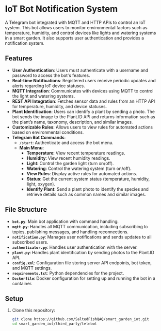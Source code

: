 # IoT Bot Notification System

A Telegram bot integrated with MQTT and HTTP APIs to control an IoT system. This bot allows users to monitor environmental factors such as temperature, humidity, and control devices like lights and watering systems in a smart garden. It also supports user authentication and provides a notification system.

## Features

- **User Authentication**: Users must authenticate with a username and password to access the bot's features.
- **Real-time Notifications**: Registered users receive periodic updates and alerts regarding IoT device statuses.
- **MQTT Integration**: Communicates with devices using MQTT to control the light and watering systems.
- **REST API Integration**: Fetches sensor data and rules from an HTTP API for temperature, humidity, and device statuses.
- **Plant Identification**: Users can identify a plant by sending a photo. The bot sends the image to the Plant.ID API and returns information such as the plant’s name, taxonomy, description, and similar images.
- **Customizable Rules**: Allows users to view rules for automated actions based on environmental conditions.
- **Telegram Bot Commands**:
  - `/start`: Authenticate and access the bot menu.
  - **Main Menu**:
    - **Temperature**: View recent temperature readings.
    - **Humidity**: View recent humidity readings.
    - **Light**: Control the garden light (turn on/off).
    - **Watering**: Control the watering system (turn on/off).
    - **View Rules**: Display active rules for automated actions.
    - **Status**: Get the current system status (temperature, humidity, light, oxygen).
    - **Identify Plant**: Send a plant photo to identify the species and retrieve details such as common names and similar images.

## File Structure

- **`bot.py`**: Main bot application with command handling.
- **`mqtt.py`**: Handles all MQTT communication, including subscribing to topics, publishing messages, and handling reconnections.
- **`notification.py`**: Manages user notifications and sends updates to all subscribed users.
- **`authenticator.py`**: Handles user authentication with the server.
- **`plant.py`**: Handles plant identification by sending photos to the Plant.ID API.
- **`config.xml`**: Configuration file storing server API endpoints, bot token, and MQTT settings.
- **`requirements.txt`**: Python dependencies for the project.
- **`Dockerfile`**: Docker configuration for setting up and running the bot in a container.

## Setup

1. Clone this repository:
   ```bash
   git clone https://github.com/SaltedFishQAQ/smart_garden_iot.git
   cd smart_garden_iot/third_party/telebot

